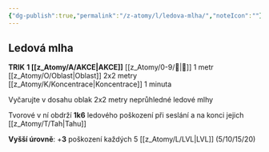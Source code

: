 ```yaml
---
{"dg-publish":true,"permalink":"/z-atomy/l/ledova-mlha/","noteIcon":""}
---
```


## Ledová mlha
**TRIK**
**1 [[z_Atomy/A/AKCE\|AKCE]]**
[[z_Atomy/0-9/👊\|👊]] 1 metr
[[z_Atomy/O/Oblast\|Oblast]] 2x2 metry
[[z_Atomy/K/Koncentrace\|Koncentrace]] 1 minuta

Vyčarujte v dosahu oblak 2x2 metry neprůhledné ledové mlhy 

Tvorové v ní obdrží **1k6** ledového poškození při seslání a na konci jejich [[z_Atomy/T/Tah\|Tahu]]

**Vyšší úrovně**: +**3** poškození každých 5 [[z_Atomy/L/LVL\|LVL]] (5/10/15/20)
